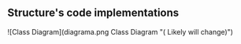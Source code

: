## Structure's code implementations

![Class Diagram](diagrama.png Class Diagram "( Likely will change)")